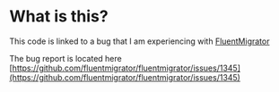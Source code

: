 # What is this?

This code is linked to a bug that I am experiencing with [FluentMigrator](https://fluentmigrator.github.io/)

The bug report is located here [https://github.com/fluentmigrator/fluentmigrator/issues/1345](https://github.com/fluentmigrator/fluentmigrator/issues/1345)
